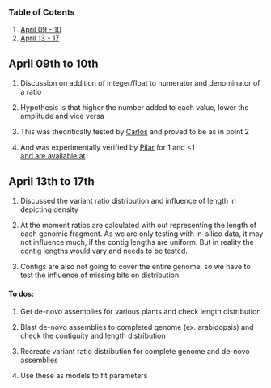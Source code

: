 ### Table of Cotents
1. [April 09 - 10](#april-09th-to-10th)
2. [April 13 - 17](#april-13th-to-17th)



## April 09th to 10th

1. Discussion on addition of integer/float to numerator and denominator of a ratio

2. Hypothesis is that higher the number added to each value, lower the amplitude and vice versa

3. This was theoritically tested by [Carlos](https://github.com/calugo) and proved to be as in point 2

4. And was experimentally verified by [Pilar](https://github.com/pilarcormo) for 1 and <1		
[and are available at](https://github.com/pilarcormo/SNP_distribution_method/blob/bed4ed44da7271ea1e0b25a8c9b2693a65ea9d4b/Results/Ratios.md)



## April 13th to 17th

1. Discussed the variant ratio distribution and influence of length in depicting density

2. At the moment ratios are calculated with out representing the length of each genomic fragment.
As we are only testing with in-silico data, it may not influence much, if the contig lengths are uniform. But in reality the contig lengths would vary and needs to be tested.

3. Contigs are also not going to cover the entire genome, so we have to test the influence of missing bits on distribution.

#### To dos:

1. Get de-novo assemblies for various plants and check length distribution

2. Blast de-novo assemblies to completed genome (ex. arabidopsis) and check the contiguity and length distribution

3. Recreate variant ratio distribution for complete genome and de-novo assemblies

4. Use these as models to fit parameters




